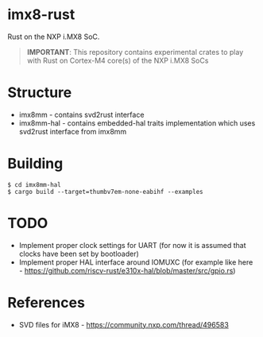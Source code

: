 # imx8-rust
Rust on the NXP i.MX8 SoC.

> **IMPORTANT**: This repository contains experimental crates to play with Rust on Cortex-M4 core(s) of the NXP i.MX8 SoCs

# Structure
* imx8mm - contains svd2rust interface
* imx8mm-hal - contains embedded-hal traits implementation which uses svd2rust interface from imx8mm

# Building

```
$ cd imx8mm-hal
$ cargo build --target=thumbv7em-none-eabihf --examples
```
# TODO
* Implement proper clock settings for UART (for now it is assumed that clocks have been set by bootloader)
* Implement proper HAL interface around IOMUXC (for example like here - https://github.com/riscv-rust/e310x-hal/blob/master/src/gpio.rs) 

# References
* SVD files for iMX8 - https://community.nxp.com/thread/496583
